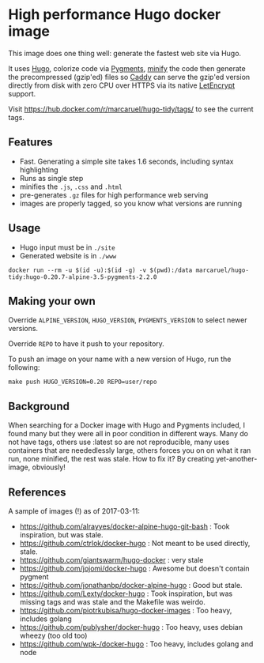 # High performance Hugo docker image

This image does one thing well: generate the fastest web site via Hugo.

It uses [Hugo](https://gohugo.io/), colorize code via
[Pygments](http://pygments.org/),
[minify](https://github.com/tdewolff/minify/cmd/minify) the code then generate
the precompressed (gzip'ed) files so [Caddy](https://caddyserver.com/) can serve
the gzip'ed version directly from disk with zero CPU over HTTPS via its native
[LetEncrypt](https://letsencrypt.org/) support.

Visit https://hub.docker.com/r/marcaruel/hugo-tidy/tags/ to see the current
tags.


## Features

- Fast. Generating a simple site takes 1.6 seconds, including syntax
  highlighting
- Runs as single step
- minifies the `.js`, `.css` and `.html`
- pre-generates `.gz` files for high performance web serving
- images are properly tagged, so you know what versions are running


## Usage

- Hugo input must be in `./site`
- Generated website is in `./www`

```
docker run --rm -u $(id -u):$(id -g) -v $(pwd):/data marcaruel/hugo-tidy:hugo-0.20.7-alpine-3.5-pygments-2.2.0
```


## Making your own

Override `ALPINE_VERSION`, `HUGO_VERSION`, `PYGMENTS_VERSION` to select newer
versions.

Override `REPO` to have it push to your repository.

To push an image on your name with a new version of Hugo, run the following:
```
make push HUGO_VERSION=0.20 REPO=user/repo
```


## Background

When searching for a Docker image with Hugo and Pygments included, I found many
but they were all in poor condition in different ways. Many do not have tags,
others use :latest so are not reproducible, many uses containers that are
neededlessly large, others forces you on on what it ran run, none minified, the
rest was stale.  How to fix it? By creating yet-another-image, obviously!


## References

A sample of images (!) as of 2017-03-11:

- https://github.com/alrayyes/docker-alpine-hugo-git-bash : Took inspiration,
  but was stale.
- https://github.com/ctrlok/docker-hugo : Not meant to be used directly, stale.
- https://github.com/giantswarm/hugo-docker : very stale
- https://github.com/jojomi/docker-hugo : Awesome but doesn't contain pygment
- https://github.com/jonathanbp/docker-alpine-hugo : Good but stale.
- https://github.com/Lexty/docker-hugo : Took inspiration, but was missing tags
  and was stale and the Makefile was weirdo.
- https://github.com/piotrkubisa/hugo-docker-images : Too heavy, includes golang
- https://github.com/publysher/docker-hugo : Too heavy, uses debian wheezy (too
  old too)
- https://github.com/wpk-/docker-hugo : Too heavy, includes golang and node
